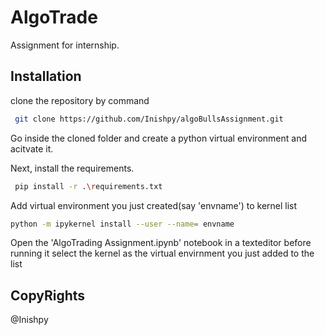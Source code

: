 # AlgoTrade

Assignment for internship.

## Installation

clone the repository by command

```bash
 git clone https://github.com/Inishpy/algoBullsAssignment.git
```

Go inside the cloned folder and create a python virtual environment and acitvate it.

Next, install the requirements.

```bash
 pip install -r .\requirements.txt
```
Add virtual environment you just created(say 'envname') to kernel list

```bash
python -m ipykernel install --user --name= envname
```


Open the 'AlgoTrading Assignment.ipynb' notebook in a texteditor before running it select the kernel as the virtual envirnment you just added to the list



## CopyRights

@Inishpy
